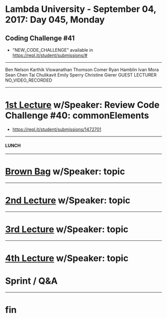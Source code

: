 # Lambda University - September 04, 2017: Day 045, Monday
## Coding Challenge #41
- "NEW_CODE_CHALLENGE" available in https://repl.it/student/submissions/#
***
Ben Nelson
Karthik Viswanathan
Thomson Comer
Ryan Hamblin
Ivan Mora
Sean Chen
Tai Chulikavit
Emily Sperry
Christine Gierer
GUEST LECTURER
NO_VIDEO_RECORDED
***
# [1st Lecture](https://youtu.be/rxIwwe3kw2s) w/Speaker: Review Code Challenge #40: commonElements
- https://repl.it/student/submissions/1472701

***
#### LUNCH
***
# [Brown Bag](VIDEO_RECORDED_NOT_POSTED) w/Speaker: topic
***
# [2nd Lecture](VIDEO_RECORDED_NOT_POSTED) w/Speaker: topic
***
# [3rd Lecture](VIDEO_RECORDED_NOT_POSTED) w/Speaker: topic
***
# [4th Lecture](VIDEO_RECORDED_NOT_POSTED) w/Speaker: topic
# Sprint / Q&A
***
# fin
